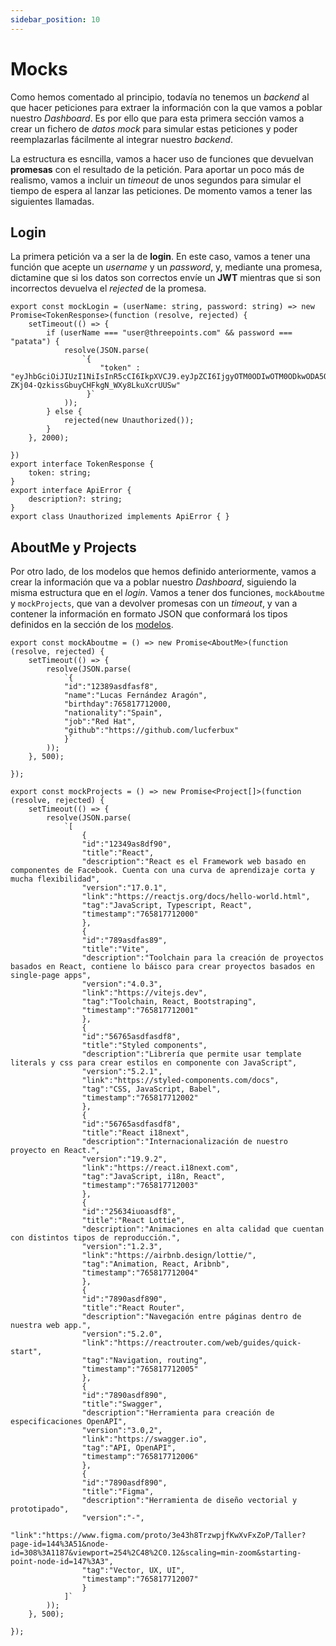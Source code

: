 ```yaml
---
sidebar_position: 10
---
```


# Mocks

Como hemos comentado al principio, todavía no tenemos un *backend* al que hacer peticiones para extraer la información con la que vamos a poblar nuestro *Dashboard*. Es por ello que para esta primera sección vamos a crear un fichero de *datos mock* para simular estas peticiones y poder reemplazarlas fácilmente al integrar nuestro *backend*.

La estructura es esncilla, vamos a hacer uso de funciones que devuelvan **promesas** con el resultado de la petición. Para aportar un poco más de realismo, vamos a incluir un *timeout* de unos segundos para simular el tiempo de espera al lanzar las peticiones. De momento vamos a tener las siguientes llamadas.

## Login

La primera petición va a ser la de **login**. En este caso, vamos a tener una función que acepte un *username* y un *password*, y, mediante una promesa, dictamine que si los datos son correctos envíe un **JWT** mientras que si son incorrectos devuelva el *rejected* de la promesa.

```tsx title="src/utils/mock-response.ts"
export const mockLogin = (userName: string, password: string) => new Promise<TokenResponse>(function (resolve, rejected) {
    setTimeout(() => {
        if (userName === "user@threepoints.com" && password === "patata") {
            resolve(JSON.parse(
                `{
                    "token" : "eyJhbGciOiJIUzI1NiIsInR5cCI6IkpXVCJ9.eyJpZCI6IjgyOTM0ODIwOTM0ODkwODA5OCIsImVtYWlsIjoibHVjYXNmZXJuYW5kZXphcmFnb25AZ21haWwuY29tIiwiaWF0IjoxNjM2OTIzOTE4LCJleHAiOjE2MzY5Mjc1MTh9.3qHpT-ZKj04-QzkissGbuyCHFkgN_WXy8LkuXcrUUSw"
                 }`
            ));
        } else {
            rejected(new Unauthorized());
        }
    }, 2000);
    
})
export interface TokenResponse {
    token: string;
}
export interface ApiError {
    description?: string;
}
export class Unauthorized implements ApiError { }
```

## AboutMe y Projects

Por otro lado, de los modelos que hemos definido anteriormente, vamos a crear la información que va a poblar nuestro *Dashboard*, siguiendo la misma estructura que en el *login*. Vamos a tener dos funciones, `mockAboutme` y `mockProjects`, que van a devolver promesas con un *timeout*, y van a contener la información en formato JSON que conformará los tipos definidos en la sección de los [modelos](./models).

```tsx title="src/utils/mock-response.ts"
export const mockAboutme = () => new Promise<AboutMe>(function (resolve, rejected) {
    setTimeout(() => {
        resolve(JSON.parse(
            `{
            "id":"12389asdfasf8",
            "name":"Lucas Fernández Aragón",
            "birthday":765817712000,
            "nationality":"Spain",
            "job":"Red Hat",
            "github":"https://github.com/lucferbux"
            }`
        ));
    }, 500);

});

export const mockProjects = () => new Promise<Project[]>(function (resolve, rejected) {
    setTimeout(() => {
        resolve(JSON.parse(
            `[
                {
                "id":"12349as8df90",
                "title":"React",
                "description":"React es el Framework web basado en componentes de Facebook. Cuenta con una curva de aprendizaje corta y mucha flexibilidad",
                "version":"17.0.1",
                "link":"https://reactjs.org/docs/hello-world.html",
                "tag":"JavaScript, Typescript, React",
                "timestamp":"765817712000"
                },
                {
                "id":"789asdfas89",
                "title":"Vite",
                "description":"Toolchain para la creación de proyectos basados en React, contiene lo báisco para crear proyectos basados en single-page apps",
                "version":"4.0.3",
                "link":"https://vitejs.dev",
                "tag":"Toolchain, React, Bootstraping",
                "timestamp":"765817712001"
                },
                {
                "id":"56765asdfasdf8",
                "title":"Styled components",
                "description":"Librería que permite usar template literals y css para crear estilos en componente con JavaScript",
                "version":"5.2.1",
                "link":"https://styled-components.com/docs",
                "tag":"CSS, JavaScript, Babel",
                "timestamp":"765817712002"
                },
                {
                "id":"56765asdfasdf8",
                "title":"React i18next",
                "description":"Internacionalización de nuestro proyecto en React.",
                "version":"19.9.2",
                "link":"https://react.i18next.com",
                "tag":"JavaScript, i18n, React",
                "timestamp":"765817712003"
                },
                {
                "id":"25634iuoasdf8",
                "title":"React Lottie",
                "description":"Animaciones en alta calidad que cuentan con distintos tipos de reproducción.",
                "version":"1.2.3",
                "link":"https://airbnb.design/lottie/",
                "tag":"Animation, React, Aribnb",
                "timestamp":"765817712004"
                },
                {
                "id":"7890asdf890",
                "title":"React Router",
                "description":"Navegación entre páginas dentro de nuestra web app.",
                "version":"5.2.0",
                "link":"https://reactrouter.com/web/guides/quick-start",
                "tag":"Navigation, routing",
                "timestamp":"765817712005"
                },
                {
                "id":"7890asdf890",
                "title":"Swagger",
                "description":"Herramienta para creación de especificaciones OpenAPI",
                "version":"3.0,2",
                "link":"https://swagger.io",
                "tag":"API, OpenAPI",
                "timestamp":"765817712006"
                },
                {
                "id":"7890asdf890",
                "title":"Figma",
                "description":"Herramienta de diseño vectorial y prototipado",
                "version":"-",
                "link":"https://www.figma.com/proto/3e43h8TrzwpjfKwXvFxZoP/Taller?page-id=144%3A51&node-id=308%3A1187&viewport=254%2C48%2C0.12&scaling=min-zoom&starting-point-node-id=147%3A3",
                "tag":"Vector, UX, UI",
                "timestamp":"765817712007"
                }
            ]`
        ));
    }, 500);

});
```

